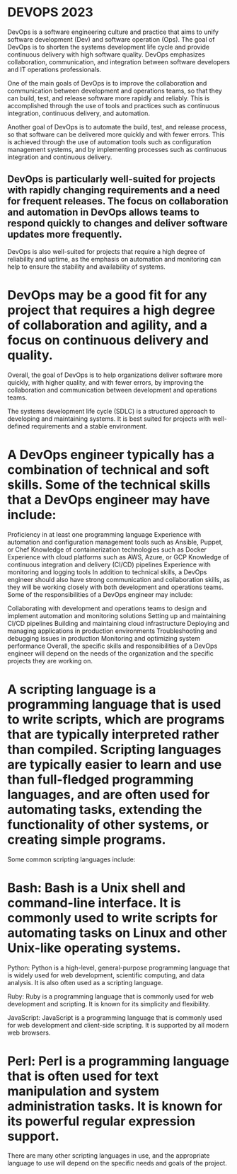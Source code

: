 # DEVOPS 2023
 DevOps is a software engineering culture and practice that aims to unify software development (Dev) and software operation (Ops). The goal of DevOps is to shorten the systems development life cycle and provide continuous delivery with high software quality. DevOps emphasizes collaboration, communication, and integration between software developers and IT operations professionals.

One of the main goals of DevOps is to improve the collaboration and communication between development and operations teams, so that they can build, test, and release software more rapidly and reliably. This is accomplished through the use of tools and practices such as continuous integration, continuous delivery, and automation.

Another goal of DevOps is to automate the build, test, and release process, so that software can be delivered more quickly and with fewer errors. This is achieved through the use of automation tools such as configuration management systems, and by implementing processes such as continuous integration and continuous delivery.

## DevOps is particularly well-suited for projects with rapidly changing requirements and a need for frequent releases. The focus on collaboration and automation in DevOps allows teams to respond quickly to changes and deliver software updates more frequently.

DevOps is also well-suited for projects that require a high degree of reliability and uptime, as the emphasis on automation and monitoring can help to ensure the stability and availability of systems.

#  DevOps may be a good fit for any project that requires a high degree of collaboration and agility, and a focus on continuous delivery and quality.

Overall, the goal of DevOps is to help organizations deliver software more quickly, with higher quality, and with fewer errors, by improving the 
collaboration and communication between development and operations teams.

The systems development life cycle (SDLC) is a structured approach to developing and maintaining systems. It is best suited for projects with well-defined requirements and a stable environment.

# A DevOps engineer typically has a combination of technical and soft skills. Some of the technical skills that a DevOps engineer may have include:

Proficiency in at least one programming language
Experience with automation and configuration management tools such as Ansible, Puppet, or Chef
Knowledge of containerization technologies such as Docker
Experience with cloud platforms such as AWS, Azure, or GCP
Knowledge of continuous integration and delivery (CI/CD) pipelines
Experience with monitoring and logging tools
In addition to technical skills, a DevOps engineer should also have strong communication and collaboration skills, as they will be working closely with both development and operations teams. Some of the responsibilities of a DevOps engineer may include:

Collaborating with development and operations teams to design and implement automation and monitoring solutions
Setting up and maintaining CI/CD pipelines
Building and maintaining cloud infrastructure
Deploying and managing applications in production environments
Troubleshooting and debugging issues in production
Monitoring and optimizing system performance
Overall, the specific skills and responsibilities of a DevOps engineer will depend on the needs of the organization and the specific projects they are working on.

# A scripting language is a programming language that is used to write scripts, which are programs that are typically interpreted rather than compiled. Scripting languages are typically easier to learn and use than full-fledged programming languages, and are often used for automating tasks, extending the functionality of other systems, or creating simple programs.

Some common scripting languages include:

# Bash: Bash is a Unix shell and command-line interface. It is commonly used to write scripts for automating tasks on Linux and other Unix-like operating systems.

Python: Python is a high-level, general-purpose programming language that is widely used for web development, scientific computing, and data analysis. It is also often used as a scripting language.

Ruby: Ruby is a programming language that is commonly used for web development and scripting. It is known for its simplicity and flexibility.

JavaScript: JavaScript is a programming language that is commonly used for web development and client-side scripting. It is supported by all modern web browsers.

# Perl: Perl is a programming language that is often used for text manipulation and system administration tasks. It is known for its powerful regular expression support.

There are many other scripting languages in use, and the appropriate language to use will depend on the specific needs and goals of the project.